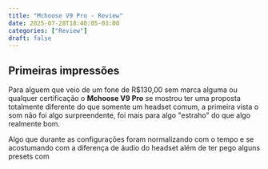 ```yaml
---
title: "Mchoose V9 Pro - Review"
date: 2025-07-28T18:40:05-03:00
categories: ["Review"]
draft: false
---
```


## Primeiras impressões

Para alguem que veio de um fone de R$130,00 sem marca alguma ou qualquer certificação o **Mchoose V9 Pro** se mostrou ter uma proposta totalmente diferente do que somente um headset comum, a primeira vista o som não foi algo surpreendente, foi mais para algo "estraho" do que algo realmente bom.

Algo que durante as configurações foram normalizando com o tempo e se acostumando com a diferença de áudio do headset além de ter pego alguns presets com